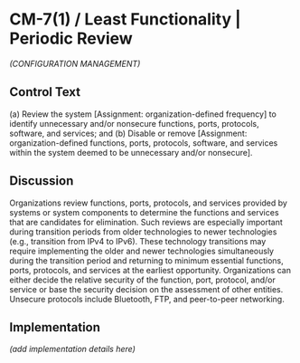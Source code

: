 # CM-7(1) / Least Functionality | Periodic Review

_(CONFIGURATION MANAGEMENT)_

## Control Text


(a) Review the system [Assignment: organization-defined frequency] to identify unnecessary and/or nonsecure functions, ports, protocols, software, and services; and
(b) Disable or remove [Assignment: organization-defined functions, ports, protocols, software, and services within the system deemed to be unnecessary and/or nonsecure].

## Discussion

Organizations review functions, ports, protocols, and services provided by systems or system components to determine the functions and services that are candidates for elimination. Such reviews are especially important during transition periods from older technologies to newer technologies (e.g., transition from IPv4 to IPv6). These technology transitions may require implementing the older and newer technologies simultaneously during the transition period and returning to minimum essential functions, ports, protocols, and services at the earliest opportunity. Organizations can either decide the relative security of the function, port, protocol, and/or service or base the security decision on the assessment of other entities. Unsecure protocols include Bluetooth, FTP, and peer-to-peer networking.

## Implementation

_(add implementation details here)_